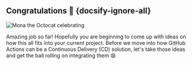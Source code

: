 ## Congratulations 🎉 {docsify-ignore-all}

![Mona the Octocat celebrating](https://user-images.githubusercontent.com/38021615/78980948-bca77280-7ad3-11ea-8510-485acaa02a7e.png)

Amazing job so far! Hopefully you are beginning to come up with ideas on how this all fits into your current project. Before we move into how GitHub Actions can be a Continuous Delivery (CD) solution, let's take those ideas and get the ball rolling on integrating them :smile:

